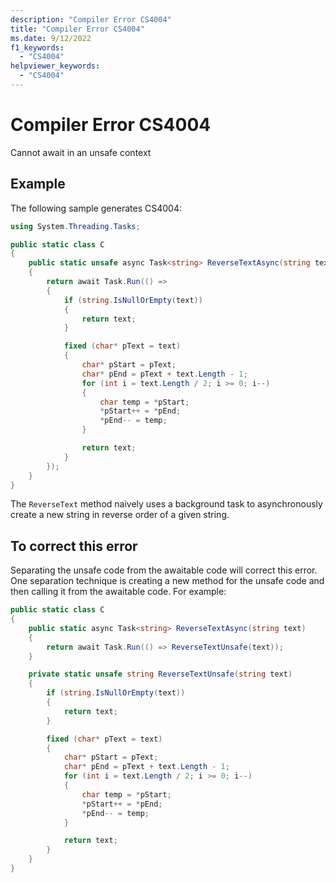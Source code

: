 ```yaml
---
description: "Compiler Error CS4004"
title: "Compiler Error CS4004"
ms.date: 9/12/2022
f1_keywords:
  - "CS4004"
helpviewer_keywords:
  - "CS4004"
---
```

# Compiler Error CS4004

Cannot await in an unsafe context

## Example

 The following sample generates CS4004:

```csharp
using System.Threading.Tasks;

public static class C
{
    public static unsafe async Task<string> ReverseTextAsync(string text)
    {
        return await Task.Run(() =>
        {
            if (string.IsNullOrEmpty(text))
            {
                return text;
            }

            fixed (char* pText = text)
            {
                char* pStart = pText;
                char* pEnd = pText + text.Length - 1;
                for (int i = text.Length / 2; i >= 0; i--)
                {
                    char temp = *pStart;
                    *pStart++ = *pEnd;
                    *pEnd-- = temp;
                }

                return text;
            }
        });
    }
}
```

The `ReverseText` method naively uses a background task to asynchronously create a new string in reverse order of a given string.

## To correct this error

Separating the unsafe code from the awaitable code will correct this error.  One separation technique is creating a new method for the unsafe code and then calling it from the awaitable code.  For example:

```csharp
public static class C
{
    public static async Task<string> ReverseTextAsync(string text)
    {
        return await Task.Run(() => ReverseTextUnsafe(text));
    }

    private static unsafe string ReverseTextUnsafe(string text)
    {
        if (string.IsNullOrEmpty(text))
        {
            return text;
        }

        fixed (char* pText = text)
        {
            char* pStart = pText;
            char* pEnd = pText + text.Length - 1;
            for (int i = text.Length / 2; i >= 0; i--)
            {
                char temp = *pStart;
                *pStart++ = *pEnd;
                *pEnd-- = temp;
            }

            return text;
        }
    }
}
```
